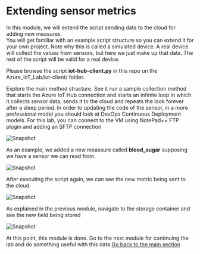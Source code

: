 # Extending sensor metrics

In this module, we will extend the script sending data to the cloud for adding new measures. <br/>
You will get familiar with an example script structure so you can extend it for your own project. Note why this is called a simulated device. A real device will collect the values from sensors, but here we just make up that data. The rest of the script will be valid for a real device.

Please browse the script **iot-hub-client.py** in this repo un the Azure_IoT_Lab/iot-client/ folder. <br/>

Explore the main method structure. See it run a sample collection method that starts the Azure IoT Hub connection and starts an infinite loop in which it collects sensor data, sends it to the cloud and repeats the look forever after a sleep period.
In order to updating the code of the sensor, in a more professional model you should look at DevOps Continuous Deployment models. For this lab, you can connect to the VM using NotePad++ FTP plugin and adding an SFTP connection

![Snapshot](../images/simulated-13.PNG "Azure VM")

As an example, we added a new meassure called **blood_sugar** supposing we have a sensor we can read from.

![Snapshot](../images/simulated-14.PNG "Azure VM")

After executing the script again, we can see the new metric being sent to the cloud.

![Snapshot](../images/simulated-15.PNG "Azure VM")

As explained in the previous module, navigate to the storage container and see the new field being stored

![Snapshot](../images/routing-9.png "Storage")

At this point, this module is done. Go to the next module for continuing the lab and do something useful with this data
[Go back to the main section](../README.md )
